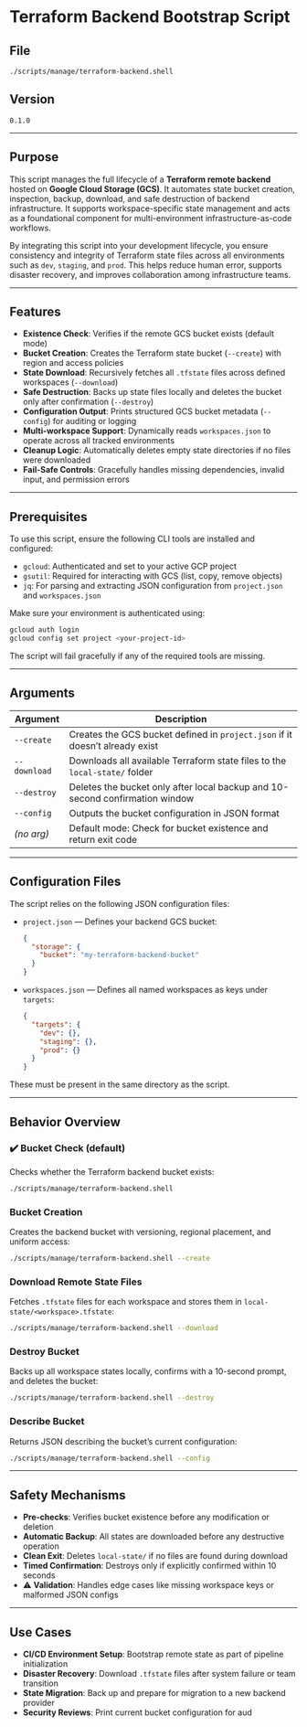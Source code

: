 # Terraform Backend Bootstrap Script

## File
`./scripts/manage/terraform-backend.shell`

## Version
`0.1.0`

---

## Purpose

This script manages the full lifecycle of a **Terraform remote backend** hosted on **Google Cloud Storage (GCS)**. It automates state bucket creation, inspection, backup, download, and safe destruction of backend infrastructure. It supports workspace-specific state management and acts as a foundational component for multi-environment infrastructure-as-code workflows.

By integrating this script into your development lifecycle, you ensure consistency and integrity of Terraform state files across all environments such as `dev`, `staging`, and `prod`. This helps reduce human error, supports disaster recovery, and improves collaboration among infrastructure teams.

---

## Features

- **Existence Check**: Verifies if the remote GCS bucket exists (default mode)
- **Bucket Creation**: Creates the Terraform state bucket (`--create`) with region and access policies
- **State Download**: Recursively fetches all `.tfstate` files across defined workspaces (`--download`)
- **Safe Destruction**: Backs up state files locally and deletes the bucket only after confirmation (`--destroy`)
- **Configuration Output**: Prints structured GCS bucket metadata (`--config`) for auditing or logging
- **Multi-workspace Support**: Dynamically reads `workspaces.json` to operate across all tracked environments
- **Cleanup Logic**: Automatically deletes empty state directories if no files were downloaded
- **Fail-Safe Controls**: Gracefully handles missing dependencies, invalid input, and permission errors

---

## Prerequisites

To use this script, ensure the following CLI tools are installed and configured:

- `gcloud`: Authenticated and set to your active GCP project
- `gsutil`: Required for interacting with GCS (list, copy, remove objects)
- `jq`: For parsing and extracting JSON configuration from `project.json` and `workspaces.json`

Make sure your environment is authenticated using:

```bash
gcloud auth login
gcloud config set project <your-project-id>
```

The script will fail gracefully if any of the required tools are missing.

---

## Arguments

| Argument      | Description                                                                 |
|---------------|-----------------------------------------------------------------------------|
| `--create`    | Creates the GCS bucket defined in `project.json` if it doesn’t already exist |
| `--download`  | Downloads all available Terraform state files to the `local-state/` folder   |
| `--destroy`   | Deletes the bucket only after local backup and 10-second confirmation window |
| `--config`    | Outputs the bucket configuration in JSON format                              |
| *(no arg)*    | Default mode: Check for bucket existence and return exit code                |

---

## Configuration Files

The script relies on the following JSON configuration files:

- `project.json` — Defines your backend GCS bucket:
  ```json
  {
    "storage": {
      "bucket": "my-terraform-backend-bucket"
    }
  }
  ```

- `workspaces.json` — Defines all named workspaces as keys under `targets`:
  ```json
  {
    "targets": {
      "dev": {},
      "staging": {},
      "prod": {}
    }
  }
  ```

These must be present in the same directory as the script.

---

## Behavior Overview

### ✔️ Bucket Check (default)
Checks whether the Terraform backend bucket exists:
```bash
./scripts/manage/terraform-backend.shell
```

### Bucket Creation
Creates the backend bucket with versioning, regional placement, and uniform access:
```bash
./scripts/manage/terraform-backend.shell --create
```

### Download Remote State Files
Fetches `.tfstate` files for each workspace and stores them in `local-state/<workspace>.tfstate`:
```bash
./scripts/manage/terraform-backend.shell --download
```

### Destroy Bucket
Backs up all workspace states locally, confirms with a 10-second prompt, and deletes the bucket:
```bash
./scripts/manage/terraform-backend.shell --destroy
```

### Describe Bucket
Returns JSON describing the bucket’s current configuration:
```bash
./scripts/manage/terraform-backend.shell --config
```

---

## Safety Mechanisms

- **Pre-checks**: Verifies bucket existence before any modification or deletion
- **Automatic Backup**: All states are downloaded before any destructive operation
- **Clean Exit**: Deletes `local-state/` if no files are found during download
- **Timed Confirmation**: Destroys only if explicitly confirmed within 10 seconds
- ⚠️ **Validation**: Handles edge cases like missing workspace keys or malformed JSON configs

---

## Use Cases

- **CI/CD Environment Setup**: Bootstrap remote state as part of pipeline initialization
- **Disaster Recovery**: Download `.tfstate` files after system failure or team transition
- **State Migration**: Back up and prepare for migration to a new backend provider
- **Security Reviews**: Print current bucket configuration for aud
